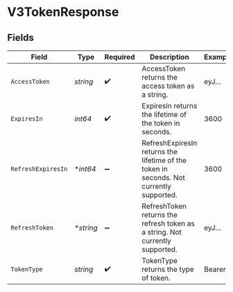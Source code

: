 # V3TokenResponse


## Fields

| Field                                                                                   | Type                                                                                    | Required                                                                                | Description                                                                             | Example                                                                                 |
| --------------------------------------------------------------------------------------- | --------------------------------------------------------------------------------------- | --------------------------------------------------------------------------------------- | --------------------------------------------------------------------------------------- | --------------------------------------------------------------------------------------- |
| `AccessToken`                                                                           | *string*                                                                                | :heavy_check_mark:                                                                      | AccessToken returns the access token as a string.                                       | eyJ...                                                                                  |
| `ExpiresIn`                                                                             | *int64*                                                                                 | :heavy_check_mark:                                                                      | ExpiresIn returns the lifetime of the token in seconds.                                 | 3600                                                                                    |
| `RefreshExpiresIn`                                                                      | **int64*                                                                                | :heavy_minus_sign:                                                                      | RefreshExpiresIn returns the lifetime of the token in seconds. Not currently supported. | 3600                                                                                    |
| `RefreshToken`                                                                          | **string*                                                                               | :heavy_minus_sign:                                                                      | RefreshToken returns the refresh token as a string. Not currently supported.            | eyJ...                                                                                  |
| `TokenType`                                                                             | *string*                                                                                | :heavy_check_mark:                                                                      | TokenType returns the type of token.                                                    | Bearer                                                                                  |